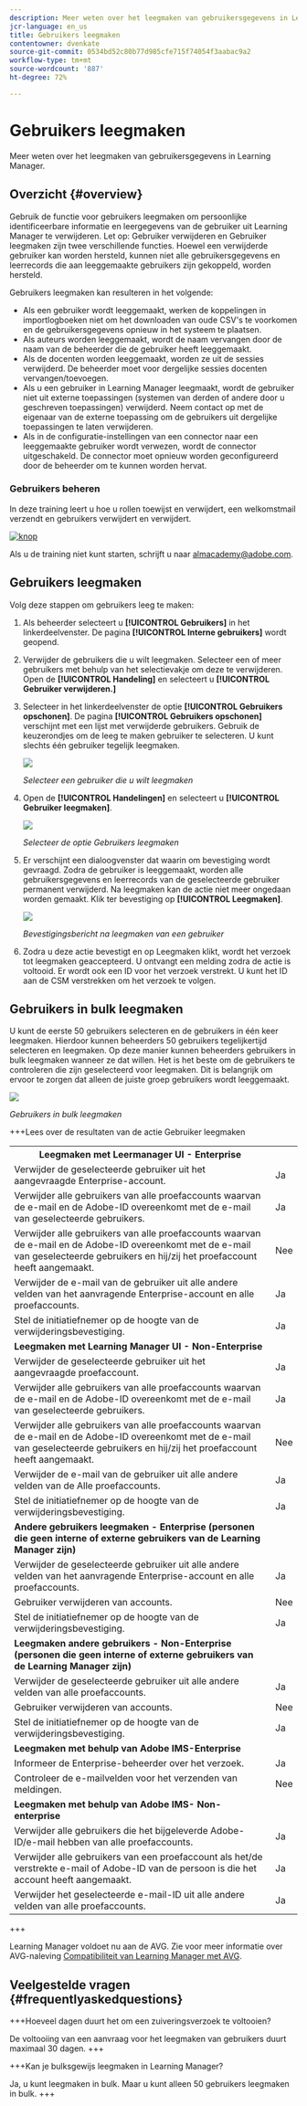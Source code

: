 ```yaml
---
description: Meer weten over het leegmaken van gebruikersgegevens in Learning Manager.
jcr-language: en_us
title: Gebruikers leegmaken
contentowner: dvenkate
source-git-commit: 0534bd52c80b77d985cfe715f74054f3aabac9a2
workflow-type: tm+mt
source-wordcount: '887'
ht-degree: 72%

---
```




# Gebruikers leegmaken

Meer weten over het leegmaken van gebruikersgegevens in Learning Manager.

## Overzicht {#overview}

Gebruik de functie voor gebruikers leegmaken om persoonlijke identificeerbare informatie en leergegevens van de gebruiker uit Learning Manager te verwijderen. Let op: Gebruiker verwijderen en Gebruiker leegmaken zijn twee verschillende functies. Hoewel een verwijderde gebruiker kan worden hersteld, kunnen niet alle gebruikersgegevens en leerrecords die aan leeggemaakte gebruikers zijn gekoppeld, worden hersteld.

Gebruikers leegmaken kan resulteren in het volgende:

* Als een gebruiker wordt leeggemaakt, werken de koppelingen in importlogboeken niet om het downloaden van oude CSV&#39;s te voorkomen en de gebruikersgegevens opnieuw in het systeem te plaatsen.
* Als auteurs worden leeggemaakt, wordt de naam vervangen door de naam van de beheerder die de gebruiker heeft leeggemaakt.
* Als de docenten worden leeggemaakt, worden ze uit de sessies verwijderd. De beheerder moet voor dergelijke sessies docenten vervangen/toevoegen.
* Als u een gebruiker in Learning Manager leegmaakt, wordt de gebruiker niet uit externe toepassingen (systemen van derden of andere door u geschreven toepassingen) verwijderd. Neem contact op met de eigenaar van de externe toepassing om de gebruikers uit dergelijke toepassingen te laten verwijderen.
* Als in de configuratie-instellingen van een connector naar een leeggemaakte gebruiker wordt verwezen, wordt de connector uitgeschakeld. De connector moet opnieuw worden geconfigureerd door de beheerder om te kunnen worden hervat.

### Gebruikers beheren

In deze training leert u hoe u rollen toewijst en verwijdert, een welkomstmail verzendt en gebruikers verwijdert en verwijdert.

[![knop](assets/launch-training-button.png)](https://learningmanager.adobe.com/app/learner?accountId=98632&amp;sdid=4X3B8VJ2&amp;mv=display&amp;mv2=display#/course/7555586)

Als u de training niet kunt starten, schrijft u naar <almacademy@adobe.com>.

## Gebruikers leegmaken

Volg deze stappen om gebruikers leeg te maken:

1. Als beheerder selecteert u **[!UICONTROL Gebruikers]** in het linkerdeelvenster. De pagina **[!UICONTROL Interne gebruikers]** wordt geopend.
1. Verwijder de gebruikers die u wilt leegmaken. Selecteer een of meer gebruikers met behulp van het selectievakje om deze te verwijderen. Open de **[!UICONTROL Handeling]** en selecteert u **[!UICONTROL Gebruiker verwijderen.]**
1. Selecteer in het linkerdeelvenster de optie **[!UICONTROL Gebruikers opschonen]**. De pagina **[!UICONTROL Gebruikers opschonen]** verschijnt met een lijst met verwijderde gebruikers. Gebruik de keuzerondjes om de leeg te maken gebruiker te selecteren. U kunt slechts één gebruiker tegelijk leegmaken.

   ![](assets/purge-1.png)

   *Selecteer een gebruiker die u wilt leegmaken*

1. Open de **[!UICONTROL Handelingen]** en selecteert u **[!UICONTROL Gebruiker leegmaken]**.

   ![](assets/purge-2.png)

   *Selecteer de optie Gebruikers leegmaken*

1. Er verschijnt een dialoogvenster dat waarin om bevestiging wordt gevraagd. Zodra de gebruiker is leeggemaakt, worden alle gebruikersgegevens en leerrecords van de geselecteerde gebruiker permanent verwijderd. Na leegmaken kan de actie niet meer ongedaan worden gemaakt. Klik ter bevestiging op **[!UICONTROL Leegmaken]**.

   ![](assets/purge-3.png)

   *Bevestigingsbericht na leegmaken van een gebruiker*

1. Zodra u deze actie bevestigt en op Leegmaken klikt, wordt het verzoek tot leegmaken geaccepteerd. U ontvangt een melding zodra de actie is voltooid. Er wordt ook een ID voor het verzoek verstrekt. U kunt het ID aan de CSM verstrekken om het verzoek te volgen.

## Gebruikers in bulk leegmaken

U kunt de eerste 50 gebruikers selecteren en de gebruikers in één keer leegmaken. Hierdoor kunnen beheerders 50 gebruikers tegelijkertijd selecteren en leegmaken. Op deze manier kunnen beheerders gebruikers in bulk leegmaken wanneer ze dat willen. Het is het beste om de gebruikers te controleren die zijn geselecteerd voor leegmaken. Dit is belangrijk om ervoor te zorgen dat alleen de juiste groep gebruikers wordt leeggemaakt.

![](assets/bulk-purge-users.png)

*Gebruikers in bulk leegmaken*

+++Lees over de resultaten van de actie Gebruiker leegmaken

<table>
 <tbody>
  <tr>
   <th><strong>Leegmaken met Leermanager UI - Enterprise</strong></th>
   <th> </th>
  </tr>
  <tr>
   <td>Verwijder de geselecteerde gebruiker uit het aangevraagde Enterprise-account.<br></td>
   <td>Ja</td>
  </tr>
  <tr>
   <td>Verwijder alle gebruikers van alle proefaccounts waarvan de e-mail en de Adobe-ID overeenkomt met de e-mail van geselecteerde gebruikers.</td>
   <td>Ja</td>
  </tr>
  <tr>
   <td>Verwijder alle gebruikers van alle proefaccounts waarvan de e-mail en de Adobe-ID overeenkomt met de e-mail van geselecteerde gebruikers en hij/zij het proefaccount heeft aangemaakt.</td>
   <td>Nee</td>
  </tr>
  <tr>
   <td>Verwijder de e-mail van de gebruiker uit alle andere velden van het aanvragende Enterprise-account en alle proefaccounts.</td>
   <td>Ja</td>
  </tr>
  <tr>
   <td>Stel de initiatiefnemer op de hoogte van de verwijderingsbevestiging.</td>
   <td>Ja</td>
  </tr>
  <tr>
   <td><strong>Leegmaken met Learning Manager UI - Non-Enterprise</strong></td>
   <td> </td>
  </tr>
  <tr>
   <td>Verwijder de geselecteerde gebruiker uit het aangevraagde proefaccount.</td>
   <td>Ja</td>
  </tr>
  <tr>
   <td>Verwijder alle gebruikers van alle proefaccounts waarvan de e-mail en de Adobe-ID overeenkomt met de e-mail van geselecteerde gebruikers.</td>
   <td>Ja</td>
  </tr>
  <tr>
   <td>Verwijder alle gebruikers van alle proefaccounts waarvan de e-mail en de Adobe-ID overeenkomt met de e-mail van geselecteerde gebruikers en hij/zij het proefaccount heeft aangemaakt.</td>
   <td>Nee</td>
  </tr>
  <tr>
   <td>Verwijder de e-mail van de gebruiker uit alle andere velden van de Alle proefaccounts.</td>
   <td>Ja</td>
  </tr>
  <tr>
   <td>Stel de initiatiefnemer op de hoogte van de verwijderingsbevestiging.</td>
   <td>Ja</td>
  </tr>
  <tr>
   <td><strong>Andere gebruikers leegmaken - Enterprise (personen die geen interne of externe gebruikers van de Learning Manager zijn)</strong></td>
   <td> </td>
  </tr>
  <tr>
   <td>Verwijder de geselecteerde gebruiker uit alle andere velden van het aanvragende Enterprise-account en alle proefaccounts.</td>
   <td>Ja</td>
  </tr>
  <tr>
   <td>Gebruiker verwijderen van accounts.</td>
   <td>Nee</td>
  </tr>
  <tr>
   <td>Stel de initiatiefnemer op de hoogte van de verwijderingsbevestiging. </td>
   <td>Ja</td>
  </tr>
  <tr>
   <td><strong>Leegmaken</strong> <strong>andere gebruikers - Non-Enterprise (personen die geen interne of externe gebruikers van de Learning Manager zijn)</strong></td>
   <td> </td>
  </tr>
  <tr>
   <td>Verwijder de geselecteerde gebruiker uit alle andere velden van alle proefaccounts.</td>
   <td>Ja</td>
  </tr>
  <tr>
   <td>Gebruiker verwijderen van accounts.</td>
   <td>Nee</td>
  </tr>
  <tr>
   <td>Stel de initiatiefnemer op de hoogte van de verwijderingsbevestiging.</td>
   <td>Ja</td>
  </tr>
  <tr>
   <td><strong>Leegmaken met behulp van Adobe IMS-Enterprise</strong></td>
   <td> </td>
  </tr>
  <tr>
   <td>Informeer de Enterprise-beheerder over het verzoek.</td>
   <td>Ja</td>
  </tr>
  <tr>
   <td>Controleer de e-mailvelden voor het verzenden van meldingen.</td>
   <td>Nee</td>
  </tr>
  <tr>
   <td><strong>Leegmaken met behulp van Adobe IMS- Non-enterprise</strong></td>
   <td> </td>
  </tr>
  <tr>
   <td>Verwijder alle gebruikers die het bijgeleverde Adobe-ID/e-mail hebben van alle proefaccounts.</td>
   <td>Ja</td>
  </tr>
  <tr>
   <td>Verwijder alle gebruikers van een proefaccount als het/de verstrekte e-mail of Adobe-ID van de persoon is die het account heeft aangemaakt.</td>
   <td>Ja</td>
  </tr>
  <tr>
   <td>Verwijder het geselecteerde e-mail-ID uit alle andere velden van alle proefaccounts.</td>
   <td>Ja</td>
  </tr>
 </tbody>
</table>

+++

Learning Manager voldoet nu aan de AVG. Zie voor meer informatie over AVG-naleving  [Compatibiliteit van Learning Manager met AVG](../../kb/prime-gdpr.md).

## Veelgestelde vragen {#frequentlyaskedquestions}

+++Hoeveel dagen duurt het om een zuiveringsverzoek te voltooien?

De voltooiing van een aanvraag voor het leegmaken van gebruikers duurt maximaal 30 dagen.
+++

+++Kan je bulksgewijs leegmaken in Learning Manager?

Ja, u kunt leegmaken in bulk. Maar u kunt alleen 50 gebruikers leegmaken in bulk.
+++
